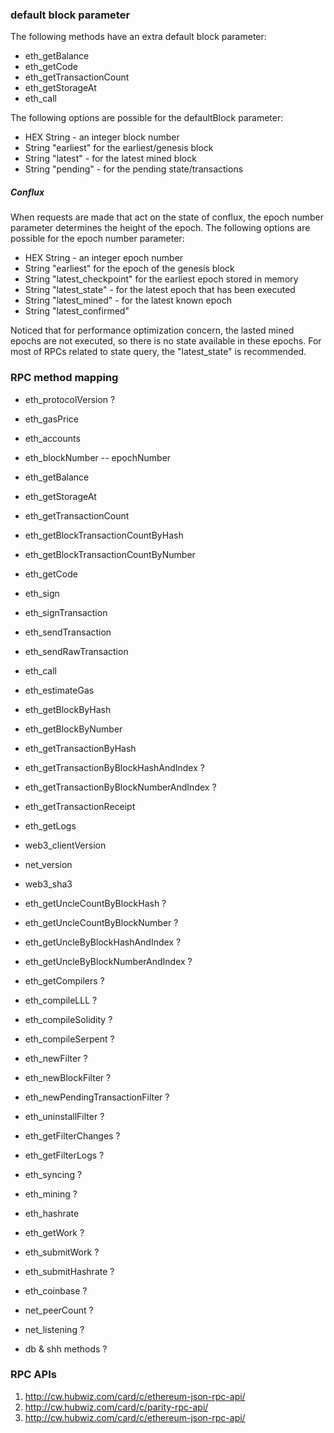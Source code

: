 
### default block parameter 
The following methods have an extra default block parameter: 
* eth_getBalance
* eth_getCode
* eth_getTransactionCount
* eth_getStorageAt
* eth_call

The following options are possible for the defaultBlock parameter:
* HEX String - an integer block number
* String "earliest" for the earliest/genesis block
* String "latest" - for the latest mined block
* String "pending" - for the pending state/transactions

##### Conflux
When requests are made that act on the state of conflux, the epoch number parameter determines the height of the epoch. The following options are possible for the epoch number parameter:
* HEX String - an integer epoch number
* String "earliest" for the epoch of the genesis block
* String "latest_checkpoint" for the earliest epoch stored in memory
* String "latest_state" - for the latest epoch that has been executed
* String "latest_mined" - for the latest known epoch
* String "latest_confirmed"

Noticed that for performance optimization concern, the lasted mined epochs are not executed, so there is no state available in these epochs. For most of RPCs related to state query, the "latest_state" is recommended.

### RPC method mapping
* eth_protocolVersion  ?
* eth_gasPrice
* eth_accounts
* eth_blockNumber -- epochNumber
* eth_getBalance
* eth_getStorageAt
* eth_getTransactionCount
* eth_getBlockTransactionCountByHash
* eth_getBlockTransactionCountByNumber
* eth_getCode
* eth_sign
* eth_signTransaction
* eth_sendTransaction
* eth_sendRawTransaction
* eth_call
* eth_estimateGas
* eth_getBlockByHash
* eth_getBlockByNumber
* eth_getTransactionByHash
* eth_getTransactionByBlockHashAndIndex  ?
* eth_getTransactionByBlockNumberAndIndex  ?
* eth_getTransactionReceipt
* eth_getLogs
* web3_clientVersion
* net_version
* web3_sha3  

* eth_getUncleCountByBlockHash  ? 
* eth_getUncleCountByBlockNumber  ?
* eth_getUncleByBlockHashAndIndex  ?
* eth_getUncleByBlockNumberAndIndex  ?

* eth_getCompilers  ?
* eth_compileLLL  ?
* eth_compileSolidity  ?
* eth_compileSerpent  ?

* eth_newFilter  ?
* eth_newBlockFilter ?
* eth_newPendingTransactionFilter  ?
* eth_uninstallFilter ?
* eth_getFilterChanges  ?
* eth_getFilterLogs  ?

* eth_syncing ?
* eth_mining ?
* eth_hashrate
* eth_getWork ?
* eth_submitWork ?
* eth_submitHashrate ?
* eth_coinbase ?

* net_peerCount  ?
* net_listening  ?

* db & shh methods ?

### RPC APIs
1. http://cw.hubwiz.com/card/c/ethereum-json-rpc-api/
2. http://cw.hubwiz.com/card/c/parity-rpc-api/
3. http://cw.hubwiz.com/card/c/ethereum-json-rpc-api/
